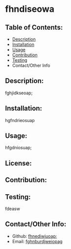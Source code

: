 # fhndiseowa

## Table of Contents:

- [Description](#descriptionPrompt)
- [Installation](#installationPrompt)
- [Usage](#usagePrompt)
- [Contribution](#contributePrompt)
- [Testing](#testPrompt)
- Contact/Other Info

## Description:

fghjidkseoap;

## Installation:

hgfndrieosuap

## Usage:

hfgdniosuap;

## License:

## Contribution:

## Testing:

fdeasw

## Contact/Other Info:

- Github: [fhnediwjuoap;](https://github.com/fhnediwjuoap;)
- Email: [fghnburdjweiopag](mailto:user@example.com)
